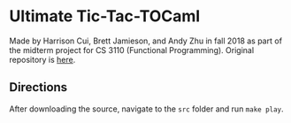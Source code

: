 # Ultimate Tic-Tac-TOCaml

Made by Harrison Cui, Brett Jamieson, and Andy Zhu in fall 2018 as part of the midterm project for CS 3110 (Functional Programming). Original repository is [here](https://github.coecis.cornell.edu/az389/cs3110-midterm-project).

## Directions

After downloading the source, navigate to the `src` folder and run `make play`.
